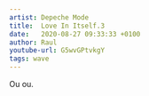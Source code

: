 ```yaml
---
artist: Depeche Mode
title:  Love In Itself.3
date:   2020-08-27 09:33:33 +0100
author: Raul
youtube-url: G5wvGPtvkgY
tags: wave
---
```


<div class="post-content-message"> 
Ou ou.
</div>
